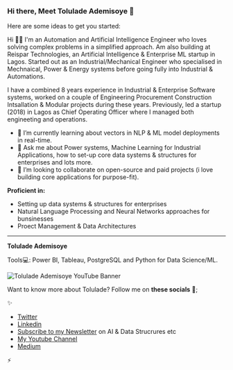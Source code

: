 ### Hi there, Meet Tolulade Ademisoye  👋


Here are some ideas to get you started:

Hi 👋🏽 I'm an Automation and Artificial Intelligence Engineer who loves solving complex problems in a simplified approach. Am also building at Reispar Technologies, an Artificial Intelligence & Enterprise ML startup in Lagos. Started out as an Industrial/Mechanical Engineer who specialised in Mechnaical, Power & Energy systems before going fully into Industrial & Automations.

I have a combined 8 years experience in Industrial & Enterprise Software systems, worked on a couple of Engineering Procurement Construction Intsallation & Modular projects during these years. Previously, led a startup (2018) in Lagos as Chief Operating Officer where I managed both engineeting and operations.

- 🌱 I’m currently learning about vectors in NLP & ML model deployments in real-time.
- 💬 Ask me about Power systems, Machine Learning for Industrial Applications, how to set-up core data systems & structures for enterprises and lots more.
- 👯 I’m looking to collaborate on open-source and paid projects (i love building core applications for purpose-fit).


**Proficient in:**

- Setting up data systems & structures for enterprises
- Natural Language Processing and Neural Networks approaches for bunsinesses
- Proect Management & Data Architectures

---

**Tolulade Ademisoye**

Tools💻: Power BI, Tableau, PostgreSQL and Python for Data Science/ML.


![Tolulade Ademisoye YouTube Banner](https://user-images.githubusercontent.com/22460844/150507055-94fb24ea-8d87-41ac-a08d-a23bc80d6371.png)


Want to know more about Tolulade? Follow me on **these socials** 💬;

✨

- [Twitter](https://twitter.com/Tolulade_ato)
- [Linkedin](https://www.linkedin.com/in/tolulade-ademisoye-61560a5a/)
- [Subscribe to my Newsletter](https://www.getrevue.co/profile/tolulade_ato) on AI & Data Strucrures etc 
- [My Youtube Channel](https://www.youtube.com/channel/UC5JjWtP3o9CcdyTxMXrtD-Q)
- [Medium](https://tolulade-ademisoye.medium.com/)

⚡


<!--
**Reispar/Reispar** is a ✨ _special_ ✨ repository because its `README.md` (this file) appears on your GitHub profile.

Here are some ideas to get you started:

- 🔭 I’m currently working on ...
- 🌱 I’m currently learning ...
- 👯 I’m looking to collaborate on ...
- 🤔 I’m looking for help with ...
- 💬 Ask me about ...
- 📫 How to reach me: ...
- 😄 Pronouns: ...
- ⚡ Fun fact: ...
-->
